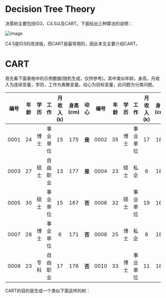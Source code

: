# Decision Tree Theory

决策树主要包括ID3，C4.5以及CART。下面给出三种算法的说明：

![image](https://github.com/Anfany/Machine-Learning-for-Beginner-by-Python3/blob/master/Decision%20Tree/3.png)

C4.5是ID3的改进版，而CART是最常用的，因此本文主要介绍CART。

# CART

首先看下面表格中的示例数据(随机生成，仅供参考)。其中类似年龄，身高，月收入为连续变量，学历，工作为离散变量。动心为目标变量，此问题为分类问题。

|编号|年龄|学历|工作|月收入(k)|身高(cm)|动心|编号|年龄|学历|工作|月收入(k)|身高(cm)|动心|
|:---:|:---:|:---:|:---:|:---:|:---:|:---:|:---:|:---:|:---:|:---:|:---:|:---:|:---:|
|0001|24|博士|事业单位|15|175|**是**|0002|35|博士|事业单位|17|184|**否**|
|0003|27|硕士|自由职业|13|177|**是**|0004|23|硕士|私企|6|181|**是**|
|0005|30|硕士|事业单位|15|167|**否**|0006|32|硕士|事业单位|19|166|**是**|
|0007|28|博士|事业单位|6|171|**否**|0008|25|博士|私企|8|183|**否**|
|0009|23|专科|自由职业|17|176|**否**|0010|33|博士|事业单位|11|180|**否**|

CART的目的是生成一个类似下面这样的树：





